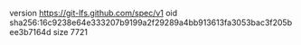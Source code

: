 version https://git-lfs.github.com/spec/v1
oid sha256:16c9238e64e333207b9199a2f29289a4bb913613fa3053bac3f205bee3b7164d
size 7721
